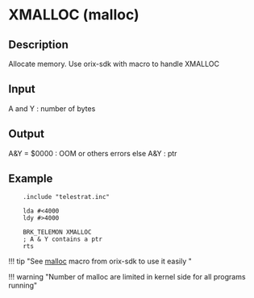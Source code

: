 # XMALLOC (malloc)

## Description

Allocate memory. Use orix-sdk with macro to handle XMALLOC

## Input

A and Y : number of bytes

## Output

A&Y = $0000 : OOM or others errors
else
A&Y : ptr

## Example

``` ca65
    .include "telestrat.inc"

    lda #<4000
    ldy #>4000

    BRK_TELEMON XMALLOC
    ; A & Y contains a ptr
    rts
```

!!! tip "See [malloc](../../../developer_manual/orixsdk_macros/malloc) macro from orix-sdk to use it easily "

!!! warning "Number of malloc are limited in kernel side for all programs running"
